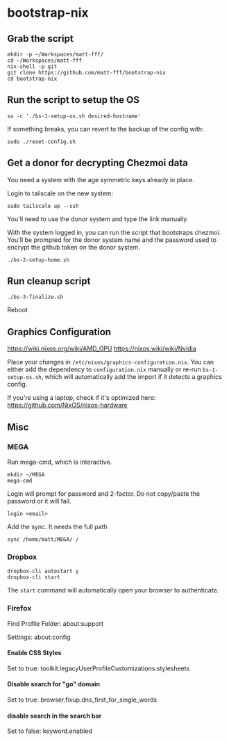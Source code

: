 # bootstrap-nix

## Grab the script

```
mkdir -p ~/Workspaces/matt-fff/
cd ~/Workspaces/matt-fff
nix-shell -p git
git clone https://github.com/matt-fff/bootstrap-nix
cd bootstrap-nix
```

## Run the script to setup the OS

```
su -c './bs-1-setup-os.sh desired-hostname'
```

If something breaks, you can revert to the backup of the config with:

```
sudo ./reset-config.sh
```

## Get a donor for decrypting Chezmoi data

You need a system with the age symmetric keys already in place.

Login to tailscale on the new system:

```
sudo tailscale up --ssh
```

You'll need to use the donor system and type the link manually.

With the system logged in, you can run the script that bootstraps chezmoi.
You'll be prompted for the donor system name and the password used to encrypt the github token on the donor system.

```
./bs-2-setup-home.sh
```

## Run cleanup script

```
./bs-3-finalize.sh
```

Reboot

## Graphics Configuration

https://wiki.nixos.org/wiki/AMD_GPU
https://nixos.wiki/wiki/Nvidia

Place your changes in `/etc/nixos/graphics-configuration.nix`. You can either add the dependency to `configuration.nix` manually or re-run `bs-1-setup-os.sh`, which will automatically add the import if it detects a graphics config.

If you're using a laptop, check if it's optimized here:
https://github.com/NixOS/nixos-hardware

## Misc

### MEGA

Run mega-cmd, which is interactive.

```
mkdir ~/MEGA
mega-cmd
```

Login will prompt for password and 2-factor. Do not copy/paste the password or it will fail.

```
login <email>
```

Add the sync. It needs the full path

```
sync /home/matt/MEGA/ /
```

### Dropbox

```
dropbox-cli autostart y
dropbox-cli start
```

The `start` command will automatically open your browser to authenticate.

### Firefox

Find Profile Folder:
about:support

Settings:
about:config

#### Enable CSS Styles

Set to true:
toolkit.legacyUserProfileCustomizations.stylesheets

#### Disable search for "go" domain

Set to true:
browser.fixup.dns_first_for_single_words

#### disable search in the search bar

Set to false:
keyword.enabled
